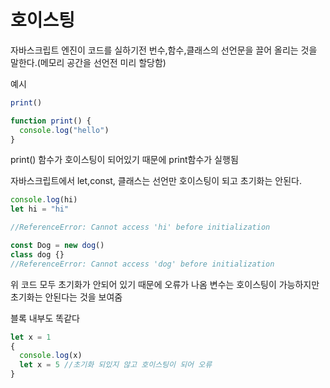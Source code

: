 # 호이스팅

자바스크립트 엔진이 코드를 실하기전 번수,함수,클래스의 선언문을 끌어 올리는 것을 말한다.(메모리 공간을 선언전 미리 할당함)

예시

```jsx
print()

function print() {
  console.log("hello")
}
```

print() 함수가 호이스팅이 되어있기 때문에 print함수가 실행됨

자바스크립트에서 let,const, 클래스는 선언만 호이스팅이 되고 초기화는 안된다.

```jsx
console.log(hi)
let hi = "hi"

//ReferenceError: Cannot access 'hi' before initialization
```

```jsx
const Dog = new dog()
class dog {}
//ReferenceError: Cannot access 'dog' before initialization
```

위 코드 모두 초기화가 안되어 있기 때문에 오류가 나옴
변수는 호이스팅이 가능하지만 초기화는 안된다는 것을 보여줌

블록 내부도 똑같다

```jsx
let x = 1
{
  console.log(x)
  let x = 5 //초기화 되있지 않고 호이스팅이 되어 오류
}
```
